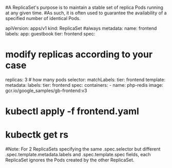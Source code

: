 #A ReplicaSet's purpose is to maintain a stable set of replica Pods running at any given time.
#As such, it is often used to guarantee the availability of a specified number of identical Pods.


apiVersion: apps/v1
kind: ReplicaSet   #always
metadata:
  name: frontend
  labels:
    app: guestbook
    tier: frontend
spec:
  # modify replicas according to your case
  replicas: 3    # how many pods 
  selector:
    matchLabels:
      tier: frontend
  template:
    metadata:
      labels:
        tier: frontend
    spec:
      containers:
      - name: php-redis
        image: gcr.io/google_samples/gb-frontend:v3

# kubectl apply -f frontend.yaml
# kubectk get rs

#Note: For 2 ReplicaSets specifying the same .spec.selector but different .spec.template.metadata.labels and .spec.template.spec fields, each ReplicaSet ignores the Pods created by the other ReplicaSet.


